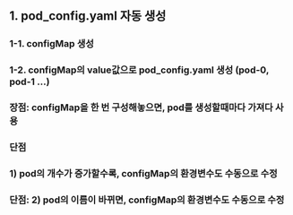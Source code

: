 ## 1. pod_config.yaml 자동 생성
### 1-1. configMap 생성
### 1-2. configMap의 value값으로 pod_config.yaml 생성 (pod-0, pod-1 ...)
### 장점: configMap을 한 번 구성해놓으면, pod를 생성할때마다 가져다 사용
### 단점 
### 1) pod의 개수가 증가할수록, configMap의 환경변수도 수동으로 수정
### 단점: 2) pod의 이름이 바뀌면, configMap의 환경변수도 수동으로 수정
